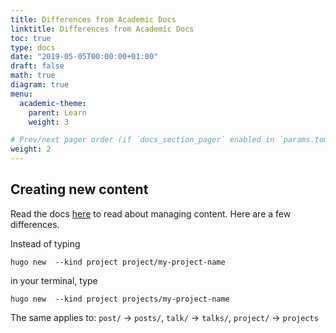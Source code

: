 ```yaml
---
title: Differences from Academic Docs
linktitle: Differences from Academic Docs
toc: true
type: docs
date: "2019-05-05T00:00:00+01:00"
draft: false
math: true
diagram: true
menu:
  academic-theme:
    parent: Learn
    weight: 3

# Prev/next pager order (if `docs_section_pager` enabled in `params.toml`)
weight: 2
---
```


## Creating new content
Read the docs [here](https://sourcethemes.com/academic/docs/managing-content/) to read about managing content. Here are a few differences.

Instead of typing
```
hugo new  --kind project project/my-project-name
```
in your terminal, type
```
hugo new  --kind project projects/my-project-name
```

The same applies to: `post/` -> `posts/`, `talk/` -> `talks/`, `project/` -> `projects`